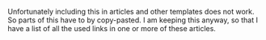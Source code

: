 Unfortunately including this in articles and other templates does
not work.  So parts of this have to by copy-pasted.  I am keeping
this anyway, so that I have a list of all the used links in one
or more of these articles.

[Emacs]:        https://www.gnu.org/software/emacs
[Git]:          https://git-scm.com
[Magit]:        https://magit.vc

[a-visual]:     /2017/09/01/magit-walk-through
[a-magical]:    /2017/09/01/the-magical-git-interface
[a-nonemacs]:   /2017/09/01/magit-for-non-emacs-users
[a-why]:        /2017/09/01/why-support-magit
[articles]:     /2017/09/01/campaign-articles
[campaign]:     https://www.kickstarter.com/projects/1681258897/its-magit-the-magical-git-client?ref=a4ifug

[annou]:        https://emacsair.me
[hn]:           https://example.com

[homepage]:     https://magit.vc
[about]:        https://magit.vc/about
[blogposts]:    https://magit.vc/blogs
[manual]:       https://magit.vc/manual/magit/#Top
[quotes]:       https://magit.vc/quotes
[screencasts]:  https://magit.vc/screencasts
[walk]:         https://magit.vc/screenshots

[Atomatigit]:   https://github.com/diiq/atomatigit#atomatigit
[GitSavvy]:     https://github.com/divmain/GitSavvy#gitsavvy
[SublimeGit]:   https://sublimegit.readthedocs.io
[Vimagit]:      https://github.com/jreybert/vimagit#vimagit

[ncurses]:      https://en.wikipedia.org/wiki/Ncurses

[solarized]:    https://github.com/bbatsov/solarized-emacs
[zenburn]:      https://github.com/bbatsov/zenburn-emacs
